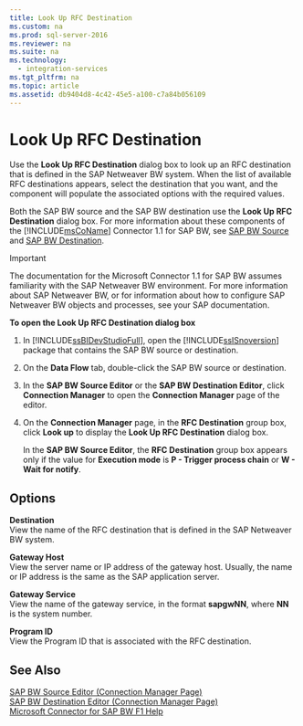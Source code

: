 ```yaml
---
title: Look Up RFC Destination
ms.custom: na
ms.prod: sql-server-2016
ms.reviewer: na
ms.suite: na
ms.technology: 
  - integration-services
ms.tgt_pltfrm: na
ms.topic: article
ms.assetid: db9404d8-4c42-45e5-a100-c7a84b056109
---
```

# Look Up RFC Destination
  Use the **Look Up RFC Destination** dialog box to look up an RFC destination that is defined in the SAP Netweaver BW system. When the list of available RFC destinations appears, select the destination that you want, and the component will populate the associated options with the required values.  
  
 Both the SAP BW source and the SAP BW destination use the **Look Up RFC Destination** dialog box. For more information about these components of the [!INCLUDE[msCoName](../../Token/Other/msCoName_md.md)] Connector 1.1 for SAP BW, see [SAP BW Source](../../Topics/TopicNameNotContainA/SAP-BW-Source.md) and [SAP BW Destination](../../Topics/TopicNameNotContainA/SAP-BW-Destination.md).  
  
> [!IMPORTANT]  
>  The documentation for the Microsoft Connector 1.1 for SAP BW assumes familiarity with the SAP Netweaver BW environment. For more information about SAP Netweaver BW, or for information about how to configure SAP Netweaver BW objects and processes, see your SAP documentation.  
  
 **To open the Look Up RFC Destination dialog box**  
  
1.  In [!INCLUDE[ssBIDevStudioFull](../../Token/Other/ssBIDevStudioFull_md.md)], open the [!INCLUDE[ssISnoversion](../../Token/Other/ssISnoversion_md.md)] package that contains the SAP BW source or destination.  
  
2.  On the **Data Flow** tab, double\-click the SAP BW source or destination.  
  
3.  In the **SAP BW Source Editor** or the **SAP BW Destination Editor**, click **Connection Manager** to open the **Connection Manager** page of the editor.  
  
4.  On the **Connection Manager** page, in the **RFC Destination** group box, click **Look up** to display the **Look Up RFC Destination** dialog box.  
  
     In the **SAP BW Source Editor**, the **RFC Destination** group box appears only if the value for **Execution mode** is **P \- Trigger process chain** or **W \- Wait for notify**.  
  
## Options  
 **Destination**  
 View the name of the RFC destination that is defined in the SAP Netweaver BW system.  
  
 **Gateway Host**  
 View the server name or IP address of the gateway host. Usually, the name or IP address is the same as the SAP application server.  
  
 **Gateway Service**  
 View the name of the gateway service, in the format **sapgwNN**, where **NN** is the system number.  
  
 **Program ID**  
 View the Program ID that is associated with the RFC destination.  
  
## See Also  
 [SAP BW Source Editor &#40;Connection Manager Page&#41;](../../Topics/TopicNameNotContainA/SAP-BW-Source-Editor--Connection-Manager-Page-.md)   
 [SAP BW Destination Editor &#40;Connection Manager Page&#41;](../../Topics/TopicNameNotContainA/SAP-BW-Destination-Editor--Connection-Manager-Page-.md)   
 [Microsoft Connector for SAP BW F1 Help](../../Topics/TopicNameNotContainA/Microsoft-Connector-for-SAP-BW-F1-Help.md)  
  
  